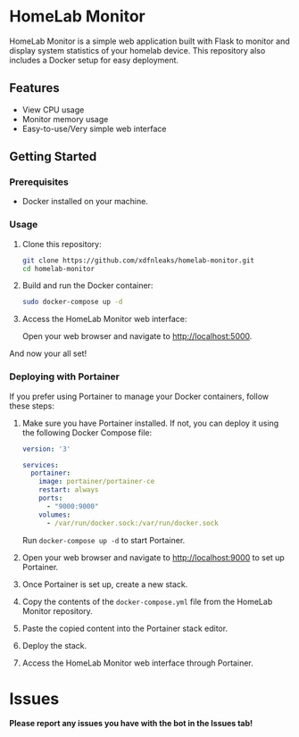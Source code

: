 # HomeLab Monitor

HomeLab Monitor is a simple web application built with Flask to monitor and display system statistics of your homelab device. This repository also includes a Docker setup for easy deployment.

## Features

- View CPU usage
- Monitor memory usage
- Easy-to-use/Very simple web interface

## Getting Started

### Prerequisites

- Docker installed on your machine.

### Usage

1. Clone this repository:

    ```bash
    git clone https://github.com/xdfnleaks/homelab-monitor.git
    cd homelab-monitor
    ```

2. Build and run the Docker container:

    ```bash
    sudo docker-compose up -d
    ```

3. Access the HomeLab Monitor web interface:

    Open your web browser and navigate to [http://localhost:5000](http://localhost:5000).

And now your all set!

### Deploying with Portainer

If you prefer using Portainer to manage your Docker containers, follow these steps:

1. Make sure you have Portainer installed. If not, you can deploy it using the following Docker Compose file:

    ```yaml
    version: '3'

    services:
      portainer:
        image: portainer/portainer-ce
        restart: always
        ports:
          - "9000:9000"
        volumes:
          - /var/run/docker.sock:/var/run/docker.sock
    ```

    Run `docker-compose up -d` to start Portainer.

2. Open your web browser and navigate to [http://localhost:9000](http://localhost:9000) to set up Portainer.

3. Once Portainer is set up, create a new stack.

4. Copy the contents of the `docker-compose.yml` file from the HomeLab Monitor repository.

5. Paste the copied content into the Portainer stack editor.

6. Deploy the stack.

7. Access the HomeLab Monitor web interface through Portainer.

# Issues

**Please report any issues you have with the bot in the Issues tab!**
